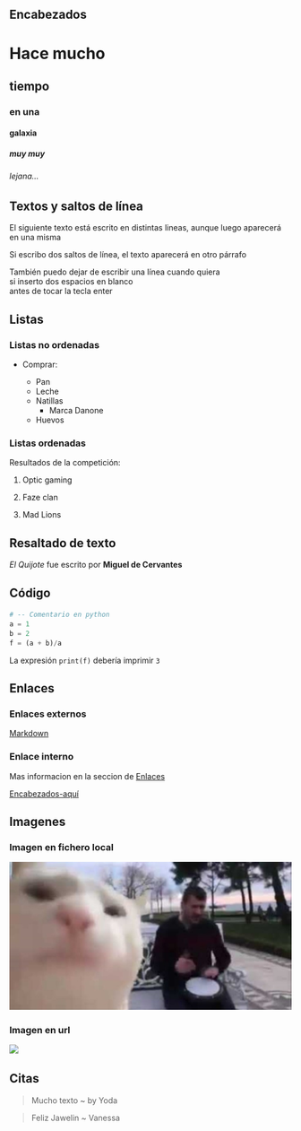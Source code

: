 ## Encabezados

# Hace mucho 
## tiempo
### en una
#### galaxia
##### muy muy
###### lejana...

## Textos y saltos de línea

El siguiente texto
está escrito en distintas
lineas, aunque luego aparecerá en una misma

Si escribo dos saltos de línea,
el texto aparecerá en otro párrafo

También puedo dejar de escribir una línea cuando quiera  
si inserto dos espacios en blanco  
antes de tocar la tecla enter

## Listas 

### Listas no ordenadas

* Comprar:

  * Pan
  * Leche
  * Natillas
     * Marca Danone
  * Huevos

### Listas ordenadas

Resultados de la competición:

1. Optic gaming

2. Faze clan

3. Mad Lions

## Resaltado de texto

*El Quijote* fue escrito por **Miguel de Cervantes**

## Código

 ```python
# -- Comentario en python
a = 1
b = 2
f = (a + b)/a
 ```

 La expresión `print(f)` debería imprimir `3`

## Enlaces

### Enlaces externos

[Markdown](https://github.com/myTeachingURJC/2020-2021-LTAW/wiki/S1:-Lenguajes-de-marcado.-Markdown)

### Enlace interno

Mas informacion en la seccion de [Enlaces](#Enlaces)

[Encabezados-aquí](#Encabezados)

## Imagenes

### Imagen en fichero local
![](Ejercicio2-img2.jpg)

### Imagen en url
![](https://upload.wikimedia.org/wikipedia/commons/thumb/6/6c/Star_Wars_Logo.svg/250px-Star_Wars_Logo.svg.png)

## Citas

> Mucho texto ~ by Yoda

> Feliz Jawelin ~ Vanessa
